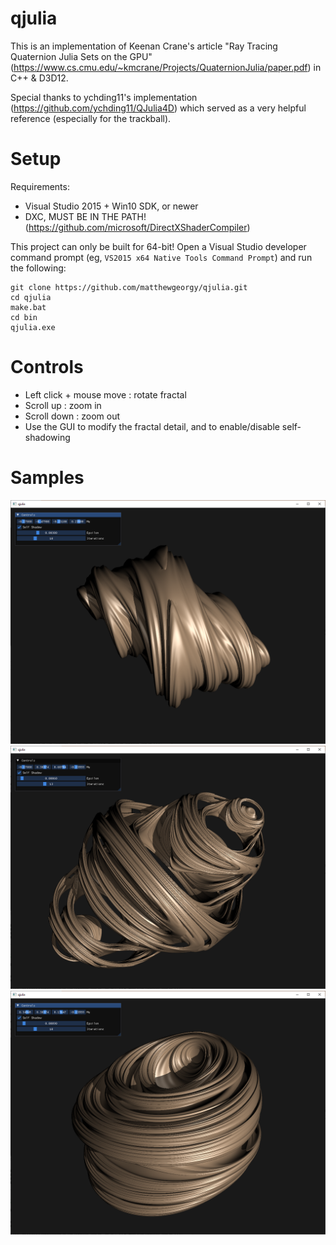 # qjulia
 
This is an implementation of Keenan Crane's article "Ray Tracing Quaternion Julia Sets on the GPU" (https://www.cs.cmu.edu/~kmcrane/Projects/QuaternionJulia/paper.pdf) in C++ & D3D12.

Special thanks to ychding11's implementation (https://github.com/ychding11/QJulia4D) which served as a very helpful reference (especially for the trackball).

# Setup

Requirements:
- Visual Studio 2015 + Win10 SDK, or newer
- DXC, MUST BE IN THE PATH! (https://github.com/microsoft/DirectXShaderCompiler)

This project can only be built for 64-bit! Open a Visual Studio developer command prompt (eg, `VS2015 x64 Native Tools Command Prompt`) and run the following:
```
git clone https://github.com/matthewgeorgy/qjulia.git
cd qjulia
make.bat
cd bin
qjulia.exe
```

# Controls

- Left click + mouse move : rotate fractal
- Scroll up : zoom in
- Scroll down : zoom out
- Use the GUI to modify the fractal detail, and to enable/disable self-shadowing

# Samples

![samples](./samples/sample_1.png)
![samples](./samples/sample_2.png)
![samples](./samples/sample_3.png)

